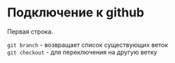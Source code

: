 # Подключение к github  

Первая строка.  

`git branch` - возвращает список существующих веток  
`git checkout` - для переключения на другую ветку  